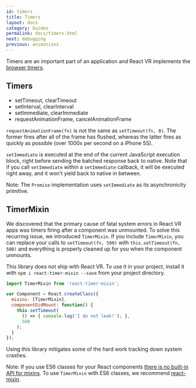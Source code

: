 ```yaml
---
id: timers
title: Timers
layout: docs
category: Guides
permalink: docs/timers.html
next: debugging
previous: animations
---
```


Timers are an important part of an application and React VR implements the [browser timers](https://developer.mozilla.org/en-US/Add-ons/Code_snippets/Timers).

## Timers

- setTimeout, clearTimeout
- setInterval, clearInterval
- setImmediate, clearImmediate
- requestAnimationFrame, cancelAnimationFrame

`requestAnimationFrame(fn)` is not the same as `setTimeout(fn, 0)`. The former fires after all of the frame has flushed, whereas the latter fires as quickly as possible (over 1000x per second on a iPhone 5S).

`setImmediate` is executed at the end of the current JavaScript execution block, right before sending the batched response back to native. Note that if you call `setImmediate` within a `setImmediate` callback, it will be executed right away, and it won't yield back to native in between.

Note: The `Promise` implementation uses `setImmediate` as its asynchronicity primitive.



## TimerMixin

We discovered that the primary cause of fatal system errors in React VR apps was timers firing after a component was unmounted. To solve this recurring issue, we introduced `TimerMixin`. If you include `TimerMixin`, you can replace your calls to `setTimeout(fn, 500)` with `this.setTimeout(fn, 500)` and everything is properly cleaned up for you when the component unmounts.

This library does not ship with React VR. To use it in your project, install it with `npm i react-timer-mixin --save` from your project directory.

```javascript
import TimerMixin from 'react-timer-mixin';

var Component = React.createClass({
  mixins: [TimerMixin],
  componentDidMount: function() {
    this.setTimeout(
      () => { console.log('I do not leak!'); },
      500
    );
  }
});
```

Using this library mitigates some of the hard work tracking down system crashes.

Note: If you use ES6 classes for your React components [there is no built-in API for mixins](https://facebook.github.io/react/blog/2015/01/27/react-v0.13.0-beta-1.html#mixins). To use `TimerMixin` with ES6 classes, we recommend [react-mixin](https://github.com/brigand/react-mixin).
